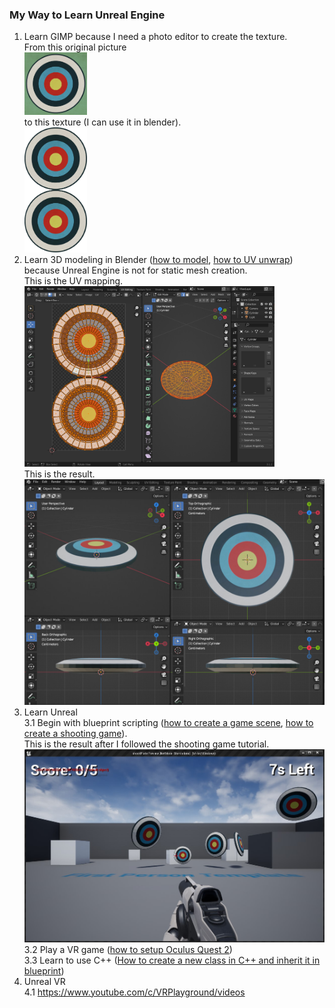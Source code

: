### My Way to Learn Unreal Engine
1. Learn GIMP because I need a photo editor to create the texture. <br/>
From this original picture<br/>
<img src="misc/vintage-target-eric-fan.jpg" style="width:100px;length:100px"></img> <br/>
to this texture (I can use it in blender). <br/>
<img src="misc/vintage-target-eric-fan.png" style="width:100px;length:200px"></img> <br/>
2. Learn 3D modeling in Blender ([how to model](https://www.youtube.com/watch?v=nIoXOplUvAw), [how to UV unwrap](https://www.youtube.com/watch?v=7a0cHFs7jkw)) because Unreal Engine is not for static mesh creation.<br/>
This is the UV mapping.<br/>
<img src="misc/uv_mapping.png" style="width:400px;length:300px"></img> <br/> 
This is the result.<br/>
<img src="misc/target.jpg" style="width:560px;length:420px"></img> <br/>  
3. Learn Unreal<br/>
3.1 Begin with blueprint scripting ([how to create a game scene](https://www.youtube.com/watch?v=gQmiqmxJMtA), [how to create a shooting game](https://www.youtube.com/watch?v=ITCWa3oLNAQ)).<br/> 
This is the result after I followed the shooting game tutorial.<br/>
<img src="misc/shootTarget.jpg" style="width:600px;length:380px"></img> <br/> 
3.2 Play a VR game ([how to setup Oculus Quest 2](https://www.youtube.com/watch?v=Nqg3qlJdCCM)) <br/>
3.3 Learn to use C++ ([How to create a new class in C++ and inherit it in blueprint](https://www.youtube.com/watch?v=LsNW4FPHuZE))<br/> 
4. Unreal VR<br/>
4.1 https://www.youtube.com/c/VRPlayground/videos

